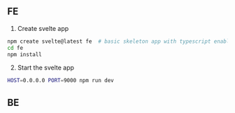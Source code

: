 ## FE
1. Create svelte app
```sh
npm create svelte@latest fe  # basic skeleton app with typescript enabled
cd fe
npm install
```

2. Start the svelte app
```sh
HOST=0.0.0.0 PORT=9000 npm run dev
```


## BE